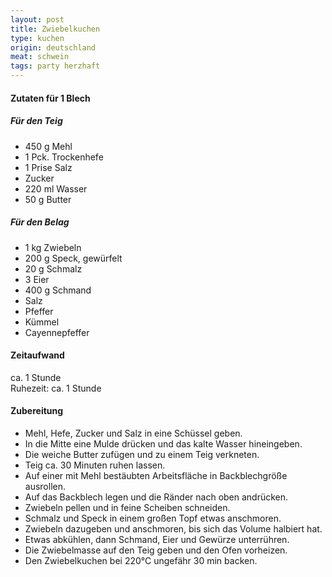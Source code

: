 ```yaml
---
layout: post
title: Zwiebelkuchen
type: kuchen
origin: deutschland
meat: schwein
tags: party herzhaft
---
```


#### Zutaten für 1 Blech
##### Für den Teig  
* 450 g Mehl  
* 1 Pck. Trockenhefe  
* 1 Prise Salz  
* Zucker  
* 220 ml Wasser  
* 50 g Butter  

##### Für den Belag
* 1 kg Zwiebeln  
* 200 g Speck, gewürfelt  
* 20 g Schmalz  
* 3 Eier  
* 400 g Schmand  
* Salz  
* Pfeffer  
* Kümmel  
* Cayennepfeffer  

#### Zeitaufwand
ca. 1 Stunde  
Ruhezeit: ca. 1 Stunde  

#### Zubereitung
* Mehl, Hefe, Zucker und Salz in eine Schüssel geben. 
* In die Mitte eine Mulde drücken und das kalte Wasser hineingeben. 
* Die weiche Butter zufügen und zu einem Teig verkneten. 
* Teig ca. 30 Minuten ruhen lassen. 
* Auf einer mit Mehl bestäubten Arbeitsfläche in Backblechgröße ausrollen. 
* Auf das Backblech legen und die Ränder nach oben andrücken. 
* Zwiebeln pellen und in feine Scheiben schneiden. 
* Schmalz und Speck in einem großen Topf etwas anschmoren. 
* Zwiebeln dazugeben und anschmoren, bis sich das Volume halbiert hat. 
* Etwas abkühlen, dann Schmand, Eier und Gewürze unterrühren. 
* Die Zwiebelmasse auf den Teig geben und den Ofen vorheizen. 
* Den Zwiebelkuchen bei 220°C ungefähr 30 min backen.
